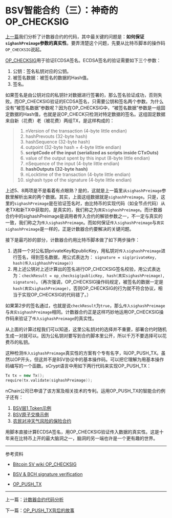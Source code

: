# BSV智能合约（三）：神奇的OP_CHECKSIG

[上一篇](https://github.com/corper/bsv-smart-contract/blob/master/02-scrypt-code-analysis.md)我们分析了计数器合约的代码，其中最关键的问题是：**如何保证`sighashPreimage`参数的真实性**。要弄清楚这个问题，先要从比特币脚本的操作码`OP_CHECKSIG`说起。

[OP_CHECKSIG](https://wiki.bitcoinsv.io/index.php/OP_CHECKSIG)用于验证ECDSA签名。ECDSA签名的验证需要如下三个参数：

1. 公钥：签名私钥对应的公钥。
2. 被签名数据：被签名的数据的Hash值。
3. 签名。

如果签名是由公钥对应的私钥针对数据进行签署的，那么签名验证成功，否则失败。而OP_CHECKSIG验证的ECDSA签名，只需要公钥和签名两个参数。为什么没有“被签名数据”参数呢？因为在OP_CHECKSIG中，“被签名数据”参数是一组固定数据的Hash值，也就是说OP_CHECK只检测对特定数据的签名。这组固定数据来自新（花费）老（被花费）两组TX，是这样构成的：

> 1. nVersion of the transaction (4-byte little endian)
> 2. hashPrevouts (32-byte hash)
> 3. hashSequence (32-byte hash)
> 4. outpoint (32-byte hash + 4-byte little endian)
> 5. **scriptCode of the input (serialized as scripts inside CTxOuts)**
> 6. value of the output spent by this input (8-byte little endian)
> 7. nSequence of the input (4-byte little endian)
> 8. **hashOutputs (32-byte hash)**
> 9. nLocktime of the transaction (4-byte little endian)
> 10. sighash type of the signature (4-byte little endian)

上述5、8两项是不是看着有点眼熟？是的，这就是上一篇里从`sighashPreimage`参数里解析出来的两个数据。其实，上面这组数据就是`sighashPreimage`。只是，这里的`sighashPreimage`是在验证签名时，由比特币的实现代码（如全节点代码）从老TX和新TX中获取的，是真实的，我们称之为`真实sighashPreimage`。而计数器合约中的sighashPreimage是调用者传入合约的解锁参数之一，不一定与真实的一致，我们称之为`传入sighashPreimage`。而如何保证`传入sighashPreimage`与`真实sighashPreimage`是一样的，正是计数器合约要解决的关键问题。



接下是最巧妙的部分，计数器合约用比特币脚本做了如下两步操作：

1. 选择一个对公私钥privateKey和publicKey，用私钥对`传入sighashPreimage`进行签名，得到签名数据，用公式表达为： `signature = sig(privateKey, hash(传入sighhashPreimage))`
2. 用上述公钥对上述计算出的签名进行OP_CHECKSIG签名校验，用公式表达为：`checkResult = op_checksig(publicKey, hash(真实sighashPreimage), signature)`。（再次强调，OP_CHECKSIG操作码规定，被签名的数据一定是`hash(真实sighashPreimage)`，否则OP_CHECKSIG的行为就不符合协议，相当于实现OP_CHECKSIG的代码错了。）

如果第2步的签名通过，也就是说`checkResult`为`true`，那么`传入sighashPreimage`与`真实sighashPreimage`相同。计数器合约正是这样巧妙地运用OP_CHECKSIG操作码来验证了`传入sighashPreimage`的真实性。

从上面的计算过程我们可以知道，这里公私钥对的选择并不重要，部署合约时随机生成一对就可以。因为公私钥对要写到合约脚本里公开，所以千万不要选择可以花费币的私钥。



这种检测`传入sighashPreimage`真实性的方案有个专有名字，叫OP_PUSH_TX。虽然以OP开头，但这并不是BSV协议中的基本操作码。可以把它理解为用基本操作码编写的一个函数。sCrypt语言中用如下两行代码来实现OP_PUSH_TX：

```c++
Tx tx = new Tx();
require(tx.validate(sighashPreimage));
```



nChain公司已申请了该方案及相关技术的专利。运用OP_PUSH_TX的智能合约例子还有：

1. [BSV层1 Token示例](https://medium.com/coinmonks/layer-1-tokens-on-bitcoin-sv-e78c8abf270d)
2. [BSV原子交换示例](https://medium.com/@xiaohuiliu/atomic-swap-on-bitcoin-sv-abc28e836cd5)
3. [农民对冲天气风险的保险合约](https://medium.com/@Stas33496115/bitcoin-script-engineering-part-ii-ba8095f093c0)



用脚本直接计算ECDSA签名，用OP_CHECKSIG验证传入数据的真实性。这是十年来在比特币上开的最大脑洞之一，脑洞的另一端也许是一个更有趣的世界。

----

参考资料

* [Bitcoin SV wiki OP_CHECKSIG](https://wiki.bitcoinsv.io/index.php/OP_CHECKSIG)

* [BSV & BCH signature verification](https://github.com/bitcoin-sv/bitcoin-sv/blob/master/doc/abc/replay-protected-sighash.md#digest-algorithm)

* [OP_PUSH_TX](https://medium.com/@xiaohuiliu/op-push-tx-3d3d279174c1)

----

上一篇：[计数器合约代码分析](https://github.com/corper/bsv-smart-contract/blob/master/02-scrypt-code-analysis.md)

下一篇：[OP_PUSH_TX背后的故事](https://github.com/corper/bsv-smart-contract/blob/master/04-the-story-behind-op_push_tx.md)